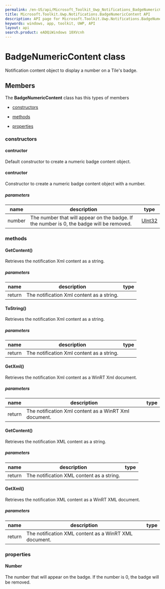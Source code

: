 ```yaml
---
permalink: /en-US/api/Microsoft_Toolkit_Uwp_Notifications_BadgeNumericContent.htm
title: Microsoft.Toolkit.Uwp.Notifications.BadgeNumericContent API 
description: API page for Microsoft.Toolkit.Uwp.Notifications.BadgeNumericContent
keywords: windows, app, toolkit, UWP, API
layout: api
search.product: eADQiWindows 10XVcnh
---
```



# BadgeNumericContent class

Notification content object to display a number on a Tile's badge.

## Members

The **BadgeNumericContent** class has this types of members

* [constructors](#constructors)

* [methods](#methods)

* [properties](#properties)

### constructors

#### contructor

Default constructor to create a numeric badge content object.



#### contructor

Constructor to create a numeric badge content object with a number.

##### parameters



| name | description | type || --- | --- | --- || number | The number that will appear on the badge.  If the number is 0, the badge will be removed. | [UInt32](https://msdn.microsoft.com/library/windows/apps/System.UInt32) |


### methods

#### GetContent()

Retrieves the notification Xml content as a string.

##### parameters



| name | description | type || --- | --- | --- || return |The notification Xml content as a string. |


#### ToString()

Retrieves the notification Xml content as a string.

##### parameters



| name | description | type || --- | --- | --- || return |The notification Xml content as a string. |


#### GetXml()

Retrieves the notification Xml content as a WinRT Xml document.

##### parameters



| name | description | type || --- | --- | --- || return |The notification Xml content as a WinRT Xml document. |


#### GetContent()

Retrieves the notification XML content as a string.

##### parameters



| name | description | type || --- | --- | --- || return |The notification XML content as a string. |


#### GetXml()

Retrieves the notification XML content as a WinRT XML document.

##### parameters



| name | description | type || --- | --- | --- || return |The notification XML content as a WinRT XML document. |


### properties

#### Number

The number that will appear on the badge.  If the number is 0, the badge will be removed.



